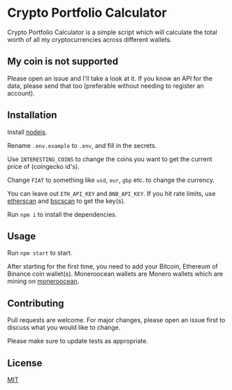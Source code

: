 # Crypto Portfolio Calculator

Crypto Portfolio Calculator is a simple script which will calculate the total worth of all my cryptocurrencies across different wallets.

## My coin is not supported

Please open an issue and I'll take a look at it. If you know an API for the data, please send that too (preferable without needing to register an account).

## Installation

Install [nodejs](https://nodejs.org/en/download/).

Rename `.env.example` to `.env`, and fill in the secrets.

Use `INTERESTING_COINS` to change the coins you want to get the current price of (coingecko id's).

Change `FIAT` to something like `usd`, `eur`, `gbp` etc. to change the currency.

You can leave out `ETH_API_KEY` and `BNB_API_KEY`. If you hit rate limits, use [etherscan](https://etherscan.io/) and [bscscan](https://bscscan.com/) to get the key(s).

Run `npm i` to install the dependencies.

## Usage

Run `npm start` to start.

After starting for the first time, you need to add your Bitcoin, Ethereum of Binance coin wallet(s). Moneroocean wallets are Monero wallets which are mining on [moneroocean](https://moneroocean.stream/).

## Contributing
Pull requests are welcome. For major changes, please open an issue first to discuss what you would like to change.

Please make sure to update tests as appropriate.

## License
[MIT](https://choosealicense.com/licenses/mit/)

